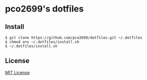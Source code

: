 # pco2699's dotfiles

## Install

```
$ git clone https://github.com/pco2699/dotfiles.git ~/.dotfiles
$ chmod a+x ~/.dotfiles/install.sh
$ ~/.dotfiles/install.sh
```

## License

[MIT License](LICENSE)
